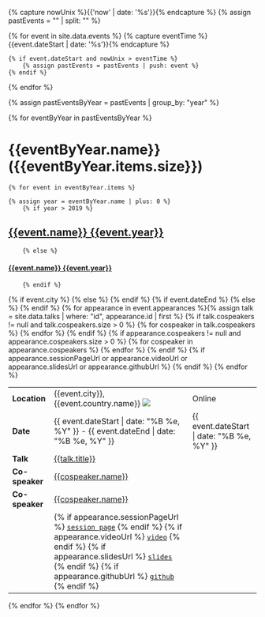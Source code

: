 
{% capture nowUnix %}{{'now' | date: '%s'}}{% endcapture %}
{% assign pastEvents = "" | split: "" %}

{% for event in site.data.events %}
    {% capture eventTime %}{{event.dateStart | date: '%s'}}{% endcapture %}

    {% if event.dateStart and nowUnix > eventTime %}
        {% assign pastEvents = pastEvents | push: event %}
    {% endif %}
{% endfor %}

{% assign pastEventsByYear = pastEvents | group_by: "year" %}

{% for eventByYear in pastEventsByYear %}

# [](#{{eventByYear.name}}){{eventByYear.name}} ({{eventByYear.items.size}})

    {% for event in eventByYear.items %}

    {% assign year = eventByYear.name | plus: 0 %}
        {% if year > 2019 %}
## [](#{{event.id}})[{{event.name}} {{event.year}}]({{event.url}})
        {% else %}
#### [](#{{event.id}})[{{event.name}} {{event.year}}]({{event.url}})
        {% endif %}

<table>
    <tr>
        <td><strong>Location</strong></td>
        {% if event.city %}
            <td>{{event.city}}, {{event.country.name}} <img src="images/flags/{{event.country.flag}}.gif"/></td>
        {% else %}
            <td>Online</td>
        {% endif %}
    </tr>
    <tr>
        <td><strong>Date</strong></td>
        {% if event.dateEnd %}
            <td>{{ event.dateStart | date: "%B %e, %Y" }} - {{ event.dateEnd | date: "%B %e, %Y" }}</td>
        {% else %}
            <td >{{ event.dateStart | date: "%B %e, %Y" }}</td>
        {% endif %}
    </tr>
    {% for appearance in event.appearances %}{% assign talk = site.data.talks | where: "id", appearance.id | first %}    
        <tr>
            <td><strong>Talk</strong></td>
            <td><a href="talks#{{talk.id}}">{{talk.title}}</a></td>
        </tr>
        {% if talk.cospeakers != null and talk.cospeakers.size > 0 %}
            {% for cospeaker in talk.cospeakers %}
            <tr>
                <td><strong>Co-speaker</strong></td>
                <td><a href="{{cospeaker.twitterUrl}}" target="_blank">{{cospeaker.name}}</a></td>
            </tr>
            {% endfor %}
        {% endif %}
        {% if appearance.cospeakers != null and appearance.cospeakers.size > 0 %}
            {% for cospeaker in appearance.cospeakers %}
            <tr>
                <td><strong>Co-speaker</strong></td>
                <td><a href="{{cospeaker.twitterUrl}}" target="_blank">{{cospeaker.name}}</a></td>
            </tr>
            {% endfor %}
        {% endif %}
        {% if appearance.sessionPageUrl or appearance.videoUrl or appearance.slidesUrl or appearance.githubUrl %}
            <tr>
                <td>&nbsp;</td>
                <td>
                    {% if appearance.sessionPageUrl %}
                        <a target="_blank" href="{{appearance.sessionPageUrl}}"><code>session page</code></a>
                    {% endif %}
                    {% if appearance.videoUrl %}
                        <a target="_blank" href="{{appearance.videoUrl}}"><code>video</code></a>
                    {% endif %}
                    {% if appearance.slidesUrl %}
                        <a target="_blank" href="{{appearance.slidesUrl}}"><code>slides</code></a>
                    {% endif %}
                    {% if appearance.githubUrl %}
                        <a target="_blank" href="{{appearance.githubUrl}}"><code>github</code></a>
                    {% endif %}
                </td>
            </tr>  
        {% endif %}  
    {% endfor %}
</table>
    {% endfor %}
{% endfor %}
